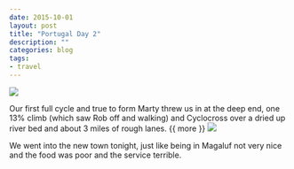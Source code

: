 ```yaml
---
date: 2015-10-01
layout: post
title: "Portugal Day 2"
description: ""
categories: blog 
tags:
- travel
---
```


<!--start excerpt-->

![](/images/2015/2015-10-01-portugal-day-2.jpg)

Our first full cycle and true to form Marty threw us in at the deep end, one 13% climb (which saw Rob off and walking) and Cyclocross over a dried up river bed and about 3 miles of rough lanes.
{{ more }}
![](/images/2015/2015-10-01-portugal-day-2-2.jpg)

We went into the new town tonight, just like being in Magaluf not very nice and the food was poor and the service terrible.

